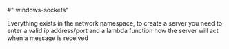 #" windows-sockets" 

Everything exists in the network namespace, to create a server you need to enter a valid ip 
address/port and a lambda function how the server will act when a message is received